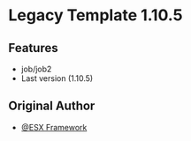 # Legacy Template 1.10.5

## Features

- job/job2
- Last version (1.10.5)
 
## Original Author 

- [@ESX Framework](https://github.com/esx-framework)